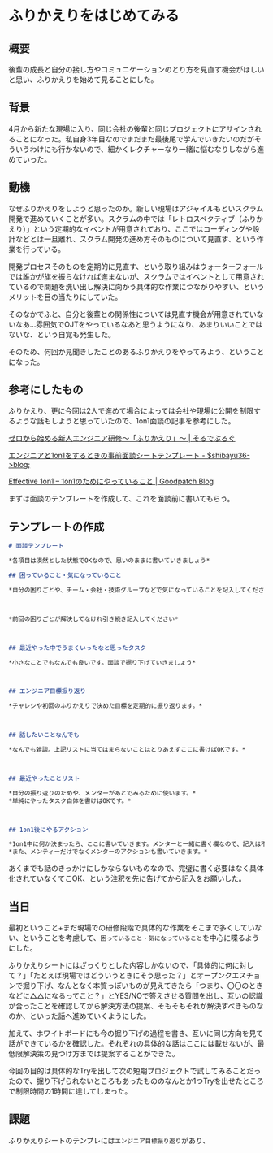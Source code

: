 # ふりかえりをはじめてみる

## 概要

後輩の成長と自分の接し方やコミュニケーションのとり方を見直す機会がほしいと思い、ふりかえりを始めて見ることにした。

## 背景

4月から新たな現場に入り、同じ会社の後輩と同じプロジェクトにアサインされることになった。私自身3年目なのでまだまだ最後尾で学んでいきたいのだがそういうわけにも行かないので、細かくレクチャーなり一緒に悩むなりしながら進めていった。

## 動機

なぜふりかえりをしようと思ったのか。新しい現場はアジャイルもといスクラム開発で進めていくことが多い。スクラムの中では「レトロスペクティブ（ふりかえり）」という定期的なイベントが用意されており、ここではコーディングや設計などとは一旦離れ、スクラム開発の進め方そのものについて見直す、という作業を行っている。

開発プロセスそのものを定期的に見直す、という取り組みはウォーターフォールでは誰かが旗を振らなければ進まないが、スクラムではイベントとして用意されているので問題を洗い出し解決に向かう具体的な作業につながりやすい、というメリットを目の当たりにしていた。

そのなかでふと、自分と後輩との関係性については見直す機会が用意されていないなあ…雰囲気でOJTをやっているなあと思うようになり、あまりいいことではないな、という自覚も発生した。

そのため、何回か見聞きしたことのあるふりかえりをやってみよう、ということになった。

## 参考にしたもの

ふりかえり、更に今回は2人で進めて場合によっては会社や現場に公開を制限するような話もしようと思っていたので、1on1面談の記事を参考にした。

[ゼロから始める新人エンジニア研修～「ふりかえり」～ | そるでぶろぐ](https://devlog.arksystems.co.jp/2017/09/04/3690/)

[エンジニアと1on1をするときの事前面談シートテンプレート - $shibayu36->blog;](https://blog.shibayu36.org/entry/2018/12/17/193000)

[Effective 1on1 – 1on1のためにやっていること | Goodpatch Blog](https://goodpatch.com/blog/effective-1on1/)

まずは面談のテンプレートを作成して、これを面談前に書いてもらう。

## テンプレートの作成

```markdown
# 面談テンプレート

*各項目は漠然とした状態でOKなので、思いのままに書いていきましょう*

## 困っていること・気になっていること

*自分の困りごとや、チーム・会社・技術グループなどで気になっていることを記入してください*



*前回の困りごとが解決してなけれ引き続き記入してください*



## 最近やった中でうまくいったなと思ったタスク

*小さなことでもなんでも良いです。面談で掘り下げていきましょう*



## エンジニア目標振り返り

*チャレシや初回のふりかえりで決めた目標を定期的に振り返ります。*



## 話したいことなんでも

*なんでも雑談。上記リストに当てはまらないことはとりあえずここに書けばOKです。*



## 最近やったことリスト

*自分の振り返りのためや、メンターがあとでみるために使います。*
*単純にやったタスク自体を書けばOKです。*



## 1on1後にやるアクション

*1on1中に何か決まったら、ここに書いていきます。メンターと一緒に書く欄なので、記入は不要です。*
*また、メンティーだけでなくメンターのアクションも書いていきます。*
```

あくまでも話のきっかけにしかならないものなので、完璧に書く必要はなく具体化されていなくてこOK、という注釈を先に告げてから記入をお願いした。

## 当日

最初ということ+まだ現場での研修段階で具体的な作業をそこまで多くしていない、ということを考慮して、`困っていること・気になっていること`を中心に喋るようにした。

ふりかえりシートにはざっくりとした内容しかないので、「具体的に何に対して？」「たとえば現場ではどういうときにそう思った？」とオープンクエスチョンで掘り下げ、なんとなく本質っぽいものが見えてきたら「つまり、〇〇のときなどに△△になるってこと？」とYES/NOで答えさせる質問を出し、互いの認識が合ったことを確認してから解決方法の提案、そもそもそれが解決すべきものなのか、といった話へ進めていくようにした。

加えて、ホワイトボードにも今の掘り下げの過程を書き、互いに同じ方向を見て話ができているかを確認した。それぞれの具体的な話はここには載せないが、最低限解決策の見つけ方までは提案することができた。

今回の目的は具体的なTryを出して次の短期プロジェクトで試してみることだったので、掘り下げられないところもあったもののなんとか1つTryを出せたところで制限時間の1時間に達してしまった。

## 課題

ふりかえりシートのテンプレには`エンジニア目標振り返り`があり、